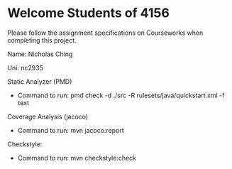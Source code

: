 # Welcome Students of 4156

Please follow the assignment specifications on Courseworks when completing this project.

Name: Nicholas Ching

Uni: nc2935

Static Analyzer (PMD)
- Command to run:  pmd check -d ./src -R rulesets/java/quickstart.xml -f text

Coverage Analysis (jacoco) 
- Command to run: mvn jacoco:report

Checkstyle: 
- Command to run: mvn checkstyle:check

